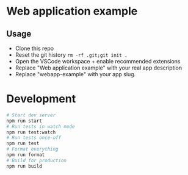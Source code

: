 # Web application example

## Usage

- Clone this repo
- Reset the git history `rm -rf .git;git init .`
- Open the VSCode workspace + enable recommended extensions
- Replace "Web application example" with your real app description
- Replace "webapp-example" with your app slug.

# Development

```bash
# Start dev server
npm run start
# Run tests in watch mode
npm run test:watch
# Run tests once-off
npm run test
# Format everything
npm run format
# Build for production
npm run build
```
